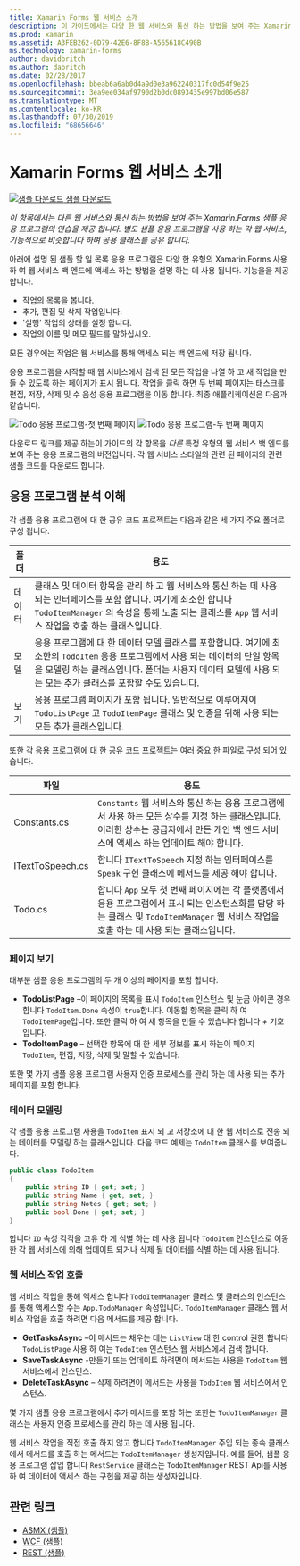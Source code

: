 ```yaml
---
title: Xamarin Forms 웹 서비스 소개
description: 이 가이드에서는 다양 한 웹 서비스와 통신 하는 방법을 보여 주는 Xamarin.ios 예제 응용 프로그램의 연습을 제공 합니다. 별도 샘플 응용 프로그램을 사용 하는 각 웹 서비스, 기능적으로 비슷합니다 하며 공용 클래스를 공유 합니다.
ms.prod: xamarin
ms.assetid: A3FEB262-0D79-42E6-8F8B-A565618C490B
ms.technology: xamarin-forms
author: davidbritch
ms.author: dabritch
ms.date: 02/28/2017
ms.openlocfilehash: bbeab6a6ab0d4a9d0e3a962240317fc0d54f9e25
ms.sourcegitcommit: 3ea9ee034af9790d2b0dc0893435e997bd06e587
ms.translationtype: MT
ms.contentlocale: ko-KR
ms.lasthandoff: 07/30/2019
ms.locfileid: "68656646"
---
```

# <a name="xamarinforms-web-services-introduction"></a>Xamarin Forms 웹 서비스 소개

[![샘플 다운로드](~/media/shared/download.png) 샘플 다운로드](https://docs.microsoft.com/samples/xamarin/xamarin-forms-samples/webservices-todorest)

_이 항목에서는 다른 웹 서비스와 통신 하는 방법을 보여 주는 Xamarin.Forms 샘플 응용 프로그램의 연습을 제공 합니다. 별도 샘플 응용 프로그램을 사용 하는 각 웹 서비스, 기능적으로 비슷합니다 하며 공용 클래스를 공유 합니다._

아래에 설명 된 샘플 할 일 목록 응용 프로그램은 다양 한 유형의 Xamarin.Forms 사용 하 여 웹 서비스 백 엔드에 액세스 하는 방법을 설명 하는 데 사용 됩니다. 기능을을 제공합니다.

- 작업의 목록을 봅니다.
- 추가, 편집 및 삭제 작업입니다.
- '실행' 작업의 상태를 설정 합니다.
- 작업의 이름 및 메모 필드를 말하십시오.

모든 경우에는 작업은 웹 서비스를 통해 액세스 되는 백 엔드에 저장 됩니다.

응용 프로그램을 시작할 때 웹 서비스에서 검색 된 모든 작업을 나열 하 고 새 작업을 만들 수 있도록 하는 페이지가 표시 됩니다. 작업을 클릭 하면 두 번째 페이지는 태스크를 편집, 저장, 삭제 및 수 음성 응용 프로그램을 이동 합니다. 최종 애플리케이션은 다음과 같습니다.

![](introduction-images/app-example-1.png "Todo 응용 프로그램-첫 번째 페이지")
![](introduction-images/app-example-2.png "Todo 응용 프로그램-두 번째 페이지")

다운로드 링크를 제공 하는이 가이드의 각 항목을 *다른* 특정 유형의 웹 서비스 백 엔드를 보여 주는 응용 프로그램의 버전입니다. 각 웹 서비스 스타일와 관련 된 페이지의 관련 샘플 코드를 다운로드 합니다.

## <a name="understand-the-application-anatomy"></a>응용 프로그램 분석 이해

각 샘플 응용 프로그램에 대 한 공유 코드 프로젝트는 다음과 같은 세 가지 주요 폴더로 구성 됩니다.

|폴더|용도|
|--- |--- |
|데이터|클래스 및 데이터 항목을 관리 하 고 웹 서비스와 통신 하는 데 사용 되는 인터페이스를 포함 합니다. 여기에 최소한 합니다 `TodoItemManager` 의 속성을 통해 노출 되는 클래스를 `App` 웹 서비스 작업을 호출 하는 클래스입니다.|
|모델|응용 프로그램에 대 한 데이터 모델 클래스를 포함합니다. 여기에 최소한의 `TodoItem` 응용 프로그램에서 사용 되는 데이터의 단일 항목을 모델링 하는 클래스입니다. 폴더는 사용자 데이터 모델에 사용 되는 모든 추가 클래스를 포함할 수도 있습니다.|
|보기|응용 프로그램 페이지가 포함 됩니다. 일반적으로 이루어져이 `TodoListPage` 고 `TodoItemPage` 클래스 및 인증을 위해 사용 되는 모든 추가 클래스입니다.|

또한 각 응용 프로그램에 대 한 공유 코드 프로젝트는 여러 중요 한 파일로 구성 되어 있습니다.

|파일|용도|
|--- |--- |
|Constants.cs|`Constants` 웹 서비스와 통신 하는 응용 프로그램에서 사용 하는 모든 상수를 지정 하는 클래스입니다. 이러한 상수는 공급자에서 만든 개인 백 엔드 서비스에 액세스 하는 업데이트 해야 합니다.|
|ITextToSpeech.cs|합니다 `ITextToSpeech` 지정 하는 인터페이스를 `Speak` 구현 클래스에 메서드를 제공 해야 합니다.|
|Todo.cs|합니다 `App` 모두 첫 번째 페이지에는 각 플랫폼에서 응용 프로그램에서 표시 되는 인스턴스화를 담당 하는 클래스 및 `TodoItemManager` 웹 서비스 작업을 호출 하는 데 사용 되는 클래스입니다.|

### <a name="view-pages"></a>페이지 보기

대부분 샘플 응용 프로그램의 두 개 이상의 페이지를 포함 합니다.

- **TodoListPage** –이 페이지의 목록을 표시 `TodoItem` 인스턴스 및 눈금 아이콘 경우 합니다 `TodoItem.Done` 속성이 `true`합니다. 이동할 항목을 클릭 하 여 `TodoItemPage`입니다. 또한 클릭 하 여 새 항목을 만들 수 있습니다 합니다 *+* 기호입니다.
- **TodoItemPage** – 선택한 항목에 대 한 세부 정보를 표시 하는이 페이지 `TodoItem`, 편집, 저장, 삭제 및 말할 수 있습니다.

또한 몇 가지 샘플 응용 프로그램 사용자 인증 프로세스를 관리 하는 데 사용 되는 추가 페이지를 포함 합니다.

### <a name="model-the-data"></a>데이터 모델링

각 샘플 응용 프로그램 사용을 `TodoItem` 표시 되 고 저장소에 대 한 웹 서비스로 전송 되는 데이터를 모델링 하는 클래스입니다. 다음 코드 예제는 `TodoItem` 클래스를 보여줍니다.

```csharp
public class TodoItem
{
    public string ID { get; set; }
    public string Name { get; set; }
    public string Notes { get; set; }
    public bool Done { get; set; }
}
```

합니다 `ID` 속성 각각을 고유 하 게 식별 하는 데 사용 됩니다 `TodoItem` 인스턴스로 이동한 각 웹 서비스에 의해 업데이트 되거나 삭제 될 데이터를 식별 하는 데 사용 됩니다.

### <a name="invoke-web-service-operations"></a>웹 서비스 작업 호출

웹 서비스 작업을 통해 액세스 합니다 `TodoItemManager` 클래스 및 클래스의 인스턴스를 통해 액세스할 수는 `App.TodoManager` 속성입니다. `TodoItemManager` 클래스 웹 서비스 작업을 호출 하려면 다음 메서드를 제공 합니다.

- **GetTasksAsync** –이 메서드는 채우는 데는 `ListView` 대 한 control 권한 합니다 `TodoListPage` 사용 하 여는 `TodoItem` 인스턴스 웹 서비스에서 검색 합니다.
- **SaveTaskAsync** -만들기 또는 업데이트 하려면이 메서드는 사용을 `TodoItem` 웹 서비스에서 인스턴스.
- **DeleteTaskAsync** – 삭제 하려면이 메서드는 사용을 `TodoItem` 웹 서비스에서 인스턴스.

몇 가지 샘플 응용 프로그램에서 추가 메서드를 포함 하는 또한는 `TodoItemManager` 클래스는 사용자 인증 프로세스를 관리 하는 데 사용 됩니다.

웹 서비스 작업을 직접 호출 하지 않고 합니다 `TodoItemManager` 주입 되는 종속 클래스에서 메서드를 호출 하는 메서드는 `TodoItemManager` 생성자입니다. 예를 들어, 샘플 응용 프로그램 삽입 합니다 `RestService` 클래스는 `TodoItemManager` REST Api를 사용 하 여 데이터에 액세스 하는 구현을 제공 하는 생성자입니다.

## <a name="related-links"></a>관련 링크

- [ASMX (샘플)](https://docs.microsoft.com/samples/xamarin/xamarin-forms-samples/webservices-todoasmx)
- [WCF (샘플)](https://docs.microsoft.com/samples/xamarin/xamarin-forms-samples/webservices-todowcf)
- [REST (샘플)](https://docs.microsoft.com/samples/xamarin/xamarin-forms-samples/webservices-todorest)
